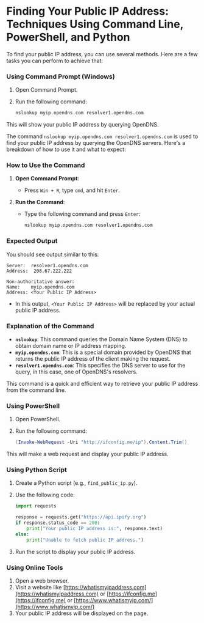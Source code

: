 # Finding Your Public IP Address: Techniques Using Command Line, PowerShell, and Python

To find your public IP address, you can use several methods. Here are a few tasks you can perform to achieve that:

### Using Command Prompt (Windows)
1. Open Command Prompt.
2. Run the following command:

    ```cmd
    nslookup myip.opendns.com resolver1.opendns.com
    ```

This will show your public IP address by querying OpenDNS.

The command `nslookup myip.opendns.com resolver1.opendns.com` is used to find your public IP address by querying the OpenDNS servers. Here's a breakdown of how to use it and what to expect:

### How to Use the Command

1. **Open Command Prompt**:
   - Press `Win + R`, type `cmd`, and hit `Enter`.

2. **Run the Command**:
   - Type the following command and press `Enter`:

     ```cmd
     nslookup myip.opendns.com resolver1.opendns.com
     ```

### Expected Output

You should see output similar to this:

```
Server:  resolver1.opendns.com
Address:  208.67.222.222

Non-authoritative answer:
Name:    myip.opendns.com
Address: <Your Public IP Address>
```

- In this output, `<Your Public IP Address>` will be replaced by your actual public IP address.

### Explanation of the Command
- **`nslookup`**: This command queries the Domain Name System (DNS) to obtain domain name or IP address mapping.
- **`myip.opendns.com`**: This is a special domain provided by OpenDNS that returns the public IP address of the client making the request.
- **`resolver1.opendns.com`**: This specifies the DNS server to use for the query, in this case, one of OpenDNS's resolvers.

This command is a quick and efficient way to retrieve your public IP address from the command line.

### Using PowerShell
1. Open PowerShell.
2. Run the following command:

    ```powershell
    (Invoke-WebRequest -Uri "http://ifconfig.me/ip").Content.Trim()
    ```

This will make a web request and display your public IP address.

### Using Python Script
1. Create a Python script (e.g., `find_public_ip.py`).
2. Use the following code:

    ```python
    import requests

    response = requests.get("https://api.ipify.org")
    if response.status_code == 200:
        print("Your public IP address is:", response.text)
    else:
        print("Unable to fetch public IP address.")
    ```

3. Run the script to display your public IP address.

### Using Online Tools
1. Open a web browser.
2. Visit a website like [https://whatismyipaddress.com](https://whatismyipaddress.com) or [https://ifconfig.me](https://ifconfig.me) or [https://www.whatismyip.com/](https://www.whatismyip.com/)
3. Your public IP address will be displayed on the page.